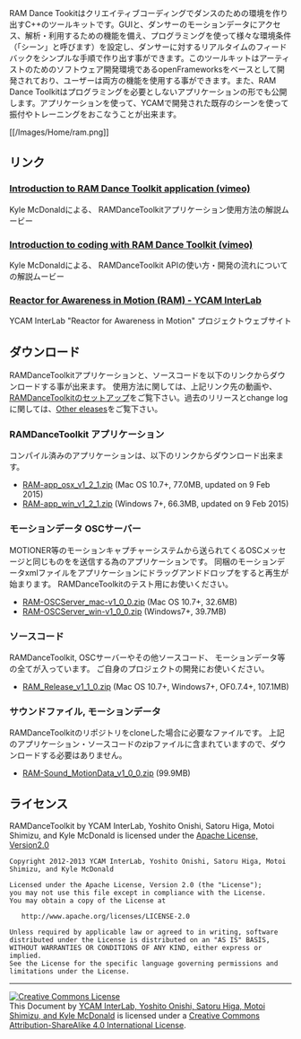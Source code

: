 RAM Dance Tookitはクリエイティブコーディングでダンスのための環境を作り出すC++のツールキットです。GUIと、ダンサーのモーションデータにアクセス、解析・利用するための機能を備え、プログラミングを使って様々な環境条件（「シーン」と呼びます）を設定し、ダンサーに対するリアルタイムのフィードバックをシンプルな手順で作り出す事ができます。このツールキットはアーティストのためのソフトウェア開発環境であるopenFrameworksをベースとして開発されており、ユーザーは両方の機能を使用する事ができます。また、RAM Dance Toolkitはプログラミングを必要としないアプリケーションの形でも公開します。アプリケーションを使って、YCAMで開発された既存のシーンを使って振付やトレーニングをおこなうことが出来ます。

[[/Images/Home/ram.png]]




## リンク

### [Introduction to RAM Dance Toolkit application (vimeo)](http://vimeo.com/64703174) 
Kyle McDonaldによる、 RAMDanceToolkitアプリケーション使用方法の解説ムービー

### [Introduction to coding with RAM Dance Toolkit (vimeo)](http://vimeo.com/64775855)  
Kyle McDonaldによる、 RAMDanceToolkit APIの使い方・開発の流れについての解説ムービー

### [Reactor for Awareness in Motion (RAM) - YCAM InterLab](http://interlab.ycam.jp/projects/ram/) 
YCAM InterLab "Reactor for Awareness in Motion" プロジェクトウェブサイト




## ダウンロード 

RAMDanceToolkitアプリケーションと、ソースコードを以下のリンクからダウンロードする事が出来ます。
使用方法に関しては、上記リンク先の動画や、[RAMDanceToolkitのセットアップ](How-to-setup-RAMDanceToolkit_Jp)をご覧下さい。過去のリリースとchange logに関しては、[Other eleases](Other_Releases)をご覧下さい。

### RAMDanceToolkit アプリケーション

コンパイル済みのアプリケーションは、以下のリンクからダウンロード出来ます。

- [RAM-app_osx_v1_2_1.zip](http://interlab.ycam.jp/wp-content/uploads/2015/02/RAM-app_osx_v1_2_1.zip) (Mac OS 10.7+, 77.0MB, updated on 9 Feb 2015)
- [RAM-app_win_v1_2_1.zip](http://interlab.ycam.jp/wp-content/uploads/2015/02/RAM-app_win_v1_2_1.zip) (Windows 7+, 66.3MB, updated on 9 Feb 2015)

### モーションデータ OSCサーバー

MOTIONER等のモーションキャプチャーシステムから送られてくるOSCメッセージと同じものをを送信する為のアプリケーションです。
同梱のモーションデータxmlファイルをアプリケーションにドラッグアンドドロップをすると再生が始まります。
RAMDanceToolkitのテスト用にお使いください。

- [RAM-OSCServer_mac-v1_0_0.zip](https://github.com/YCAMInterlab/RAMDanceToolkit/releases/download/v1.0.0/RAM-OSCServer_mac-v1_0_0.zip) (Mac OS 10.7+, 32.6MB)
- [RAM-OSCServer_win-v1_0_0.zip](https://github.com/YCAMInterlab/RAMDanceToolkit/releases/download/v1.0.0/RAM-OSCServer_win-v1_0_0.zip) (Windows7+, 39.7MB)

### ソースコード

RAMDanceToolkit, OSCサーバーやその他ソースコード、 モーションデータ等の全てが入っています。
ご自身のプロジェクトの開発にお使いください。

- [RAM_Release_v1_1_0.zip](https://github.com/YCAMInterlab/RAMDanceToolkit/releases/download/v1.1.0/RAM-release-v1_1_0.zip) (Mac OS 10.7+, Windows7+, OF0.7.4+, 107.1MB)

### サウンドファイル, モーションデータ

RAMDanceToolkitのリポジトリをcloneした場合に必要なファイルです。
上記のアプリケーション・ソースコードのzipファイルに含まれていますので、ダウンロードする必要はありません。

- [RAM-Sound_MotionData_v1_0_0.zip](https://github.com/YCAMInterlab/RAMDanceToolkit/releases/download/v1.0.0/RAM-Sound_MotionData_v1_0_0.zip) (99.9MB)




## ライセンス
RAMDanceToolkit by YCAM InterLab, Yoshito Onishi, Satoru Higa, Motoi Shimizu, and Kyle McDonald is licensed under the [Apache License, Version2.0](http://www.apache.org/licenses/LICENSE-2.0.html)

    Copyright 2012-2013 YCAM InterLab, Yoshito Onishi, Satoru Higa, Motoi Shimizu, and Kyle McDonald

    Licensed under the Apache License, Version 2.0 (the "License");
    you may not use this file except in compliance with the License.
    You may obtain a copy of the License at

       http://www.apache.org/licenses/LICENSE-2.0

    Unless required by applicable law or agreed to in writing, software
    distributed under the License is distributed on an "AS IS" BASIS,
    WITHOUT WARRANTIES OR CONDITIONS OF ANY KIND, either express or implied.
    See the License for the specific language governing permissions and
    limitations under the License.
    
<hr>
<a rel="license" href="http://creativecommons.org/licenses/by-sa/4.0/"><img alt="Creative Commons License" style="border-width:0" src="http://i.creativecommons.org/l/by-sa/4.0/80x15.png" /></a><br /><span xmlns:dct="http://purl.org/dc/terms/" property="dct:title">This Document</span> by <a xmlns:cc="http://creativecommons.org/ns#" href="http://interlab.ycam.jp/projects/ram" property="cc:attributionName" rel="cc:attributionURL">YCAM InterLab, Yoshito Onishi, Satoru Higa, Motoi Shimizu, and Kyle McDonald</a> is licensed under a <a rel="license" href="http://creativecommons.org/licenses/by-sa/4.0/">Creative Commons Attribution-ShareAlike 4.0 International License</a>.
